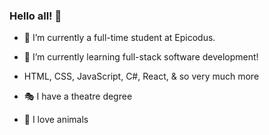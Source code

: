 ### Hello all! 👋


- :school_satchel: I’m currently a full-time student at Epicodus.
- 🌱 I’m currently learning full-stack software development!
- HTML, CSS, JavaScript, C#, React, & so very much more 

- :performing_arts: I have a theatre degree
- :seedling: I love animals
